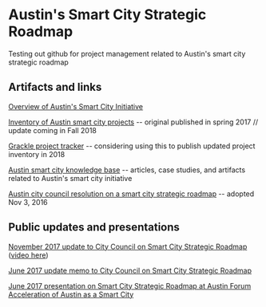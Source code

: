 # Austin's Smart City Strategic Roadmap

Testing out github for project management related to Austin's smart city strategic roadmap

## Artifacts and links

[Overview of Austin's Smart City Initiative](http://projects.austintexas.io/projects/smart-city/about/overview/)

[Inventory of Austin smart city projects](http://projects.austintexas.io/projects/smart-city/about/projects/) -- original published in spring 2017 // update coming in Fall 2018

[Grackle project tracker](https://grackle.austintexas.io/) -- considering using this to publish updated project inventory in 2018

[Austin smart city knowledge base](https://smartaustin.bloomfire.com/) -- articles, case studies, and artifacts related to Austin's smart city initiative

[Austin city council resolution on a smart city strategic roadmap](http://www.austintexas.gov/edims/document.cfm?id=266204) -- adopted Nov 3, 2016

## Public updates and presentations

[November 2017 update to City Council on Smart City Strategic Roadmap](http://www.austintexas.gov/edims/document.cfm?id=287553) ([video here](https://smartaustin.bloomfire.com/posts/2858694-nov-2017-council-work-session-update-on-the-austin-smart-city-strategic-roadmap))

[June 2017 update memo to City Council on Smart City Strategic Roadmap](http://www.austintexas.gov/edims/pio/document.cfm?id=278687)

[June 2017 presentation on Smart City Strategic Roadmap at Austin Forum Acceleration of Austin as a Smart City](https://docs.google.com/presentation/d/1Psev9YlqXoeoUWM3yTVkegcqKkJOCclHaRWKmjO_068/edit#slide=id.g22b8076df4_0_0)
